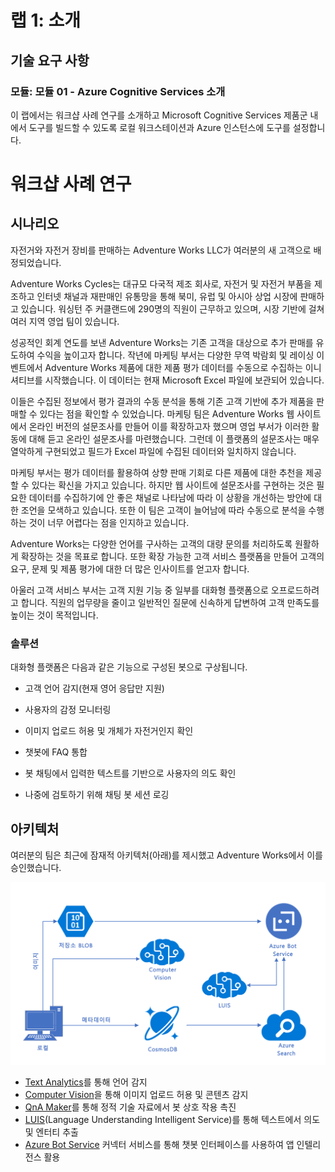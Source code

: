﻿---
lab:
    title: '랩 1: 소개'
    module: '모듈 1: Azure Cognitive Services 소개'
---

# 랩 1: 소개

## 기술 요구 사항

### 모듈: 모듈 01 - Azure Cognitive Services 소개

이 랩에서는 워크샵 사례 연구를 소개하고 Microsoft Cognitive Services 제품군 내에서 도구를 빌드할 수 있도록 로컬 워크스테이션과 Azure 인스턴스에 도구를 설정합니다.

# 워크샵 사례 연구
## 시나리오

자전거와 자전거 장비를 판매하는 Adventure Works LLC가 여러분의 새 고객으로 배정되었습니다.

Adventure Works Cycles는 대규모 다국적 제조 회사로, 자전거 및 자전거 부품을 제조하고 인터넷 채널과 재판매인 유통망을 통해 북미, 유럽 및 아시아 상업 시장에 판매하고 있습니다. 워싱턴 주 커클랜드에 290명의 직원이 근무하고 있으며, 시장 기반에 걸쳐 여러 지역 영업 팀이 있습니다.

성공적인 회계 연도를 보낸 Adventure Works는 기존 고객을 대상으로 추가 판매를 유도하여 수익을 높이고자 합니다. 작년에 마케팅 부서는 다양한 무역 박람회 및 레이싱 이벤트에서 Adventure Works 제품에 대한 제품 평가 데이터를 수동으로 수집하는 이니셔티브를 시작했습니다. 이 데이터는 현재 Microsoft Excel 파일에 보관되어 있습니다.

이들은 수집된 정보에서 평가 결과의 수동 분석을 통해 기존 고객 기반에 추가 제품을 판매할 수 있다는 점을 확인할 수 있었습니다. 마케팅 팀은 Adventure Works 웹 사이트에서 온라인 버전의 설문조사를 만들어 이를 확장하고자 했으며 영업 부서가 이러한 활동에 대해 듣고 온라인 설문조사를 마련했습니다. 그런데 이 플랫폼의 설문조사는 매우 열악하게 구현되었고 필드가 Excel 파일에 수집된 데이터와 일치하지 않습니다.

마케팅 부서는 평가 데이터를 활용하여 상향 판매 기회로 다른 제품에 대한 추천을 제공할 수 있다는 확신을 가지고 있습니다. 하지만 웹 사이트에 설문조사를 구현하는 것은 필요한 데이터를 수집하기에 안 좋은 채널로 나타남에 따라 이 상황을 개선하는 방안에 대한 조언을 모색하고 있습니다. 또한 이 팀은 고객이 늘어남에 따라 수동으로 분석을 수행하는 것이 너무 어렵다는 점을 인지하고 있습니다.

 Adventure Works는 다양한 언어를 구사하는 고객의 대량 문의를 처리하도록 원활하게 확장하는 것을 목표로 합니다. 또한 확장 가능한 고객 서비스 플랫폼을 만들어 고객의 요구, 문제 및 제품 평가에 대한 더 많은 인사이트를 얻고자 합니다.

아울러 고객 서비스 부서는 고객 지원 기능 중 일부를 대화형 플랫폼으로 오프로드하려고 합니다. 직원의 업무량을 줄이고 일반적인 질문에 신속하게 답변하여 고객 만족도를 높이는 것이 목적입니다.

### 솔루션

대화형 플랫폼은 다음과 같은 기능으로 구성된 봇으로 구상됩니다.

- 고객 언어 감지(현재 영어 응답만 지원)

- 사용자의 감정 모니터링

- 이미지 업로드 허용 및 개체가 자전거인지 확인

- 챗봇에 FAQ 통합

- 봇 채팅에서 입력한 텍스트를 기반으로 사용자의 의도 확인

- 나중에 검토하기 위해 채팅 봇 세션 로깅

## 아키텍처

여러분의 팀은 최근에 잠재적 아키텍처(아래)를 제시했고 Adventure Works에서 이를 승인했습니다.

![아키텍처](../images/AI_Immersion_Arch.png)


* [Text Analytics](https://azure.microsoft.com/ko-kr/services/cognitive-services/text-analytics/)를 통해 언어 감지
* [Computer Vision](https://azure.microsoft.com/ko-kr/services/cognitive-services/computer-vision/)을 통해 이미지 업로드 허용 및 콘텐츠 감지
* [QnA Maker](https://azure.microsoft.com/ko-kr/services/cognitive-services/qna-maker/)를 통해 정적 기술 자료에서 봇 상호 작용 촉진
* [LUIS](https://docs.microsoft.com/ko-kr/azure/cognitive-services/LUIS/Home)(Language Understanding Intelligent Service)를 통해
텍스트에서 의도 및 엔터티 추출
* [Azure Bot Service](https://azure.microsoft.com/ko-kr/services/bot-service/) 커넥터 서비스를 통해 챗봇 인터페이스를 사용하여 앱 인텔리전스 활용
